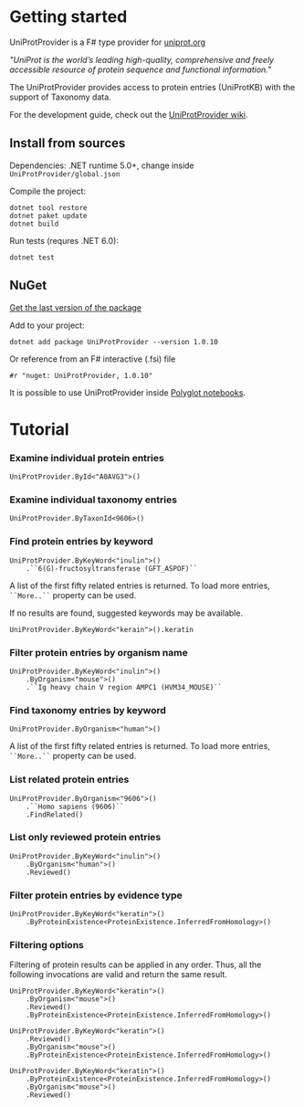 # Getting started

UniProtProvider is a F# type provider for [uniprot.org](https://www.uniprot.org/)

*"UniProt is the world’s leading high-quality, comprehensive and freely accessible resource of protein sequence and functional information."*

The UniProtProvider provides access to protein entries (UniProtKB) with the support of Taxonomy data.

For the development guide, check out the [UniProtProvider wiki](https://github.com/Senya-P/UniProtProvider/wiki).

## Install from sources

Dependencies: .NET runtime 5.0+, change inside `UniProtProvider/global.json`

Compile the project:
```
dotnet tool restore
dotnet paket update
dotnet build
```

Run tests (requres .NET 6.0):
```
dotnet test
```

## NuGet

[Get the last version of the package](https://www.nuget.org/packages/UniProtProvider/)

Add to your project:
```
dotnet add package UniProtProvider --version 1.0.10
```

Or reference from an F# interactive (.fsi) file
```
#r "nuget: UniProtProvider, 1.0.10"
```

It is possible to use UniProtProvider inside [Polyglot notebooks](https://marketplace.visualstudio.com/items?itemName=ms-dotnettools.dotnet-interactive-vscode).

# Tutorial

### Examine individual protein entries

```
UniProtProvider.ById<"A0AVG3">()
```

### Examine individual taxonomy entries

```
UniProtProvider.ByTaxonId<9606>()
```

### Find protein entries by keyword

```
UniProtProvider.ByKeyWord<"inulin">()
    .``6(G)-fructosyltransferase (GFT_ASPOF)``
```

A list of the first fifty related entries is returned. To load more entries, ` ``More..`` ` property can be used.

If no results are found, suggested keywords may be available.

```
UniProtProvider.ByKeyWord<"kerain">().keratin
```

### Filter protein entries by organism name

```
UniProtProvider.ByKeyWord<"inulin">()
    .ByOrganism<"mouse">()
    .``Ig heavy chain V region AMPC1 (HVM34_MOUSE)``
```

### Find taxonomy entries by keyword

```
UniProtProvider.ByOrganism<"human">()
```

A list of the first fifty related entries is returned. To load more entries, ` ``More..`` ` property can be used.

### List related protein entries

```
UniProtProvider.ByOrganism<"9606">()
    .``Homo sapiens (9606)``
    .FindRelated()
```

### List only reviewed protein entries

```
UniProtProvider.ByKeyWord<"inulin">()
    .ByOrganism<"human">()
    .Reviewed()
```

### Filter protein entries by evidence type

```
UniProtProvider.ByKeyWord<"keratin">()
    .ByProteinExistence<ProteinExistence.InferredFromHomology>()
```

### Filtering options

Filtering of protein results can be applied in any order. Thus, all the following invocations are valid and return the same result.

```
UniProtProvider.ByKeyWord<"keratin">()
    .ByOrganism<"mouse">()
    .Reviewed()
    .ByProteinExistence<ProteinExistence.InferredFromHomology>()

UniProtProvider.ByKeyWord<"keratin">()
    .Reviewed()
    .ByOrganism<"mouse">()
    .ByProteinExistence<ProteinExistence.InferredFromHomology>()

UniProtProvider.ByKeyWord<"keratin">()
    .ByProteinExistence<ProteinExistence.InferredFromHomology>()
    .ByOrganism<"mouse">()
    .Reviewed()
```
